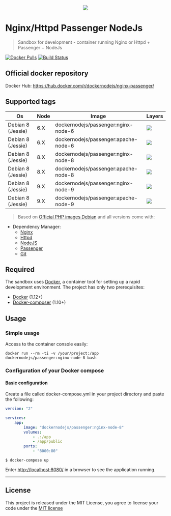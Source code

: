 <p align="center">
    <img src="https://avatars1.githubusercontent.com/u/30527746?s=200&v=4">
</p>

Nginx/Httpd Passenger NodeJs
========================
> Sandbox for development - container running Nginx or Httpd + Passenger + NodeJs

 [![Docker Pulls](https://img.shields.io/docker/pulls/dockernodejs/passenger.svg)](#)  [![Build Status](https://travis-ci.org/dockernodejs/passenger.svg?branch=master)](#) 

## Official docker repository

Docker Hub: https://hub.docker.com/r/dockernodejs/nginx-passenger/

## Supported tags
| Os                 | Node | Image                       | Layers |
|--------------------|------|-----------------------------|--------|
| Debian 8 (Jessie)  | 6.X  | dockernodejs/passenger:nginx-node-6  | [![](https://images.microbadger.com/badges/image/dockernodejs/passenger:nginx-node-6.svg)](https://microbadger.com/images/dockernodejs/passenger:nginx-node-6) |
| Debian 8 (Jessie)  | 6.X  | dockernodejs/passenger:apache-node-6  | [![](https://images.microbadger.com/badges/image/dockernodejs/passenger:apache-node-6.svg)](https://microbadger.com/images/dockernodejs/passenger:apache-node-6) |
| Debian 8 (Jessie)  | 8.X  | dockernodejs/passenger:nginx-node-8  | [![](https://images.microbadger.com/badges/image/dockernodejs/passenger:nginx-node-8.svg)](https://microbadger.com/images/dockernodejs/passenger:nginx-node-8) |
| Debian 8 (Jessie)  | 8.X  | dockernodejs/passenger:apache-node-8  | [![](https://images.microbadger.com/badges/image/dockernodejs/passenger:apache-node-8.svg)](https://microbadger.com/images/dockernodejs/passenger:apache-node-8) |
| Debian 8 (Jessie)  | 9.X  | dockernodejs/passenger:nginx-node-9  | [![](https://images.microbadger.com/badges/image/dockernodejs/passenger:nginx-node-9.svg)](https://microbadger.com/images/dockernodejs/passenger:nginx-node-9) |
| Debian 8 (Jessie)  | 9.X  | dockernodejs/passenger:apache-node-9  | [![](https://images.microbadger.com/badges/image/dockernodejs/passenger:apache-node-9.svg)](https://microbadger.com/images/dockernodejs/passenger:apache-node-9) |

> Based on [Official PHP images Debian](https://hub.docker.com/_/debian/) and all versions come with:

* Dependency Manager:
    * [Nginx]
    * [Httpd]
    * [NodeJS]
    * [Passenger]
    * [Git]

## Required

The sandbox uses [Docker][docker], a container tool for setting up a rapid development environment. The project has only two prerequisites:

- [Docker][docker] (1.12+)
- [Docker-composer][docker-compose] (1.10+)

## Usage

### Simple usage

Access to the container console easily:

    docker run --rm -ti -v /your/project:/app dockernodejs/passenger:nginx-node-8 bash

### Configuration of your Docker compose

#### Basic configuration

Create a file called docker-compose.yml in your project directory and paste the following:

```yaml
version: "2"

services:
    app:
        image: "dockernodejs/passenger:nginx-node-8"
        volumes:
            - .:/app
            - /app/public
        ports:
            - "8000:80"
```

```
$ docker-compose up
```

Enter [http://localhost:8080/](http://localhost:8080/) in a browser to see the application running.

---

## License

This project is released under the MIT License, you agree to license your code under the [MIT license](LICENSE)

[docker]: https://www.docker.com
[docker-compose]: https://docs.docker.com/compose/install/
[Git]: https://git-scm.com
[Httpd]: https://httpd.apache.org/docs/2.4/
[Nginx]: https://nginx.org
[NodeJS]: https://nodejs.org
[Passenger]: https://www.phusionpassenger.com/library/config/nginx/reference/
